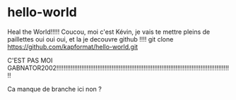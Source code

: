 # hello-world
Heal the World!!!!!
Coucou, moi c'est Kévin, je vais te mettre pleins de paillettes oui oui oui, et la je decouvre github !!!!
git clone https://github.com/kapformat/hello-world.git

C'EST PAS MOI GABNATOR2002!!!!!!!!!!!!!!!!!!!!!!!!!!!!!!!!!!!!!!!!!!!!!!!!!!!!!!!!!!!!!!!!!!!!!!!!!!!!!!!!!!!!!!!!!!!!!!!!!!!


Ca manque de branche ici non ?
